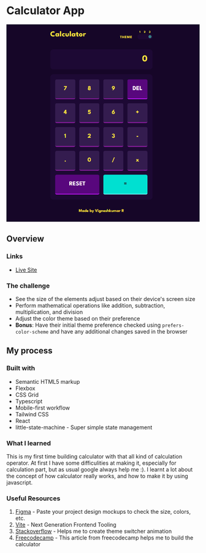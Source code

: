 # Calculator App

<!-- screenshots here -->

![](./Screenshot.png)



## Overview

### Links

- [Live Site](https://calculator-app-vigne)


### The challenge

- See the size of the elements adjust based on their device's screen size
- Perform mathematical operations like addition, subtraction, multiplication, and division
- Adjust the color theme based on their preference
- **Bonus**: Have their initial theme preference checked using `prefers-color-scheme` and have any additional changes saved in the browser

## My process

### Built with

- Semantic HTML5 markup
- Flexbox
- CSS Grid
- Typescript
- Mobile-first workflow
- Tailwind CSS
- React
- little-state-machine - Super simple state management

### What I learned

This is my first time building calculator with that all kind of calculation operator. At first I have some difficulities at making it, especially for calculation part, but as usual google always help me :). I learnt a lot about the concept of how calculator really works, and how to make it by using javascript.

### Useful Resources

1. [Figma](https://www.figma.com/) - Paste your project design mockups to check the size, colors, etc.
2. [Vite](https://vitejs.dev/) - Next Generation Frontend Tooling
3. [Stackoverflow](https://stackoverflow.com/questions/65040466/underline-element-and-increase-distance-between-them-on-navbar-with-sliding-unde) - Helps me to create theme switcher animation
4. [Freecodecamp](https://www.freecodecamp.org/news/how-to-build-an-html-calculator-app-from-scratch-using-javascript-4454b8714b98/) - This article from freecodecamp helps me to build the calculator


